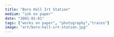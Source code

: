 ```yaml
---
title: "Boro Hall Irt Station"
medium: "ink on paper"
date: "2001-01-01"
tags: ["works on paper", "photography","trains"]
image: "art/boro-hall-irt-station.jpg"
---
```


